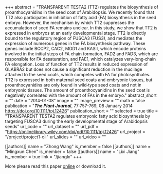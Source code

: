 +++
abstract = "TRANSPARENT TESTA2 (TT2) regulates the biosynthesis of proanthocyanidins in the seed coat of Arabidopsis. We recently found that TT2 also participates in inhibition of fatty acid (FA) biosynthesis in the seed embryo. However, the mechanism by which TT2 suppresses the accumulation of seed FA remains unclear. In this study, we show that TT2 is expressed in embryos at an early developmental stage. TT2 is directly bound to the regulatory region of FUSCA3 (FUS3), and mediates the expression of numerous genes in the FA biosynthesis pathway. These genes include BCCP2, CAC2, MOD1 and KASII, which encode proteins involved in the initial steps of FA chain formation, FAD2 and FAD3, which are responsible for FA desaturation, and FAE1, which catalyzes very‐long‐chain FA elongation. Loss of function of TT2 results in reduced expression of GLABRA2 but does not cause a significant reduction in the mucilage attached to the seed coats, which competes with FA for photosynthates. TT2 is expressed in both maternal seed coats and embryonic tissues, but proanthocyanidins are only found in wild‐type seed coats and not in embryonic tissues. The amount of proanthocyanidins in the seed coat is negatively correlated with the amount of FAs in the embryo."
abstract_short = ""
date = "2014-01-08"
image = ""
image_preview = ""
math = false
publication = "***The Plant Journal***, 77:757-769, 08 January 2014 https://doi.org/10.1111/tpj.12426"
publication_short = ""
selected = true
title = "TRANSPARENT TESTA2 regulates embryonic fatty acid biosynthesis by targeting FUSCA3 during the early developmental stage of Arabidopsis seeds"
url_code = ""
url_dataset = ""
url_pdf = "https://onlinelibrary.wiley.com/doi/pdf/10.1111/tpj.12426"
url_project = "/project/project1-oil"
url_slides = ""
url_video = ""

[[authors]]
    name = "Zhong Wang"
    is_member = false
[[authors]]
    name = "Mingxun Chen"
    is_member = false
[[authors]]
    name = "Lixi Jiang"
    is_member = true
    link = "/jianglx"
+++


More please read this paper [online](https://onlinelibrary.wiley.com/doi/pdf/10.1111/tpj.12426) or download it.


